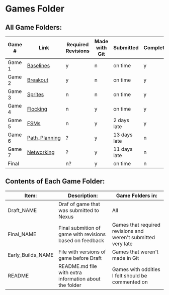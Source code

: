 # Games Folder

## All Game Folders:

| Game #| Link                 | Required Revisions | Made with Git | Submitted    | Completion |
|-------| -------                       |  -------  |   -------     | -------      | -------    |
|Game 1 | [Baselines](Baselines)        | y         | n             | on time      | y          |
|Game 2 | [Breakout](Breakout)          | y         | n             | on time      | y          |
|Game 3 | [Sprites](Sprites)            | n         | n             | on time      | y          |
|Game 4 | [Flocking](Flocking)          | n         | y             | on time      | y          |
|Game 5 | [FSMs](FSMs)                  | n         | y             | 2 days late  | y          |
|Game 6 | [Path_Planning](Path_Planning)| ?         | y             | 13 days late | n          |
|Game 7 | [Networking](Networking)      | ?         | y             | 11 days late | n          |
|Final  | []()                          | n?        | y             | on time      | n          |

## Contents of Each Game Folder:
| Item:             | Description:                                              | Game Folders in:              |
| -------           | -------                                                   | -------                       |
| Draft_NAME        | Draf of game that was submitted to Nexus                  | All                           |
| Final_NAME        | Final submition of game with revisions based on feedback  | Games that required revisions and weren't submitted very late|
| Early_Builds_NAME | File with versions of game before Draft                   | Games that weren't made in Git|
| README            | README.md file with extra information about the folder    | Games with oddities I felt should be commented on |